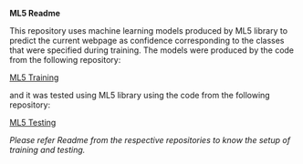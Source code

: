 **ML5 Readme**

This repository uses machine learning models produced by ML5 library to predict the current webpage as confidence corresponding to the classes that were specified during training. The models were produced by the code from the following repository:

[ML5 Training](https://github.com/sudhirkr/spotphish-ml)

and it was tested using ML5 library using the code from the following repository:

[ML5 Testing](https://github.com/plat2eau/ml5-testing)

*Please refer Readme from the respective repositories to know the setup of training and testing.*